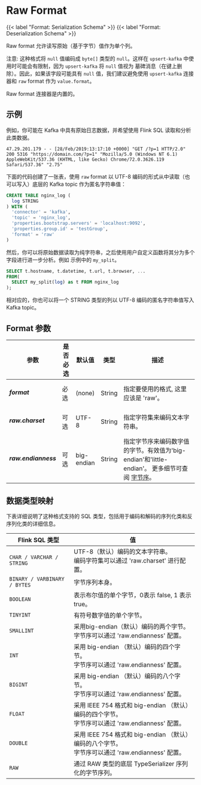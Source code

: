 <!--
Licensed to the Apache Software Foundation (ASF) under one
or more contributor license agreements.  See the NOTICE file
distributed with this work for additional information
regarding copyright ownership.  The ASF licenses this file
to you under the Apache License, Version 2.0 (the
"License"); you may not use this file except in compliance
with the License.  You may obtain a copy of the License at

  http://www.apache.org/licenses/LICENSE-2.0

Unless required by applicable law or agreed to in writing,
software distributed under the License is distributed on an
"AS IS" BASIS, WITHOUT WARRANTIES OR CONDITIONS OF ANY
KIND, either express or implied.  See the License for the
specific language governing permissions and limitations
under the License.
-->

# Raw Format

{{< label "Format: Serialization Schema" >}} {{< label "Format: Deserialization Schema" >}}

Raw format 允许读写原始（基于字节）值作为单个列。

注意: 这种格式将 `null` 值编码成 `byte[]` 类型的 `null`。这样在 `upsert-kafka` 中使用时可能会有限制，因为 `upsert-kafka` 将 `null` 值视为
墓碑消息（在键上删除）。因此，如果该字段可能具有 `null` 值，我们建议避免使用 `upsert-kafka` 连接器和 `raw` format 作为 `value.format`。

Raw format 连接器是内置的。

示例
----------------

例如，你可能在 Kafka 中具有原始日志数据，并希望使用 Flink SQL 读取和分析此类数据。

```
47.29.201.179 - - [28/Feb/2019:13:17:10 +0000] "GET /?p=1 HTTP/2.0" 200 5316 "https://domain.com/?p=1" "Mozilla/5.0 (Windows NT 6.1) AppleWebKit/537.36 (KHTML, like Gecko) Chrome/72.0.3626.119 Safari/537.36" "2.75"
```

下面的代码创建了一张表，使用 `raw` format 以 UTF-8 编码的形式从中读取（也可以写入）底层的 Kafka topic 作为匿名字符串值：

```sql
CREATE TABLE nginx_log (
  log STRING
) WITH (
  'connector' = 'kafka',
  'topic' = 'nginx_log',
  'properties.bootstrap.servers' = 'localhost:9092',
  'properties.group.id' = 'testGroup',
  'format' = 'raw'
)
```

然后，你可以将原始数据读取为纯字符串，之后使用用户自定义函数将其分为多个字段进行进一步分析。例如 示例中的 `my_split`。

```sql
SELECT t.hostname, t.datetime, t.url, t.browser, ...
FROM(
  SELECT my_split(log) as t FROM nginx_log
);
```

相对应的，你也可以将一个 STRING 类型的列以 UTF-8 编码的匿名字符串值写入 Kafka topic。

Format 参数
----------------

<table class="table table-bordered">
    <thead>
      <tr>
        <th class="text-left" style="width: 25%">参数</th>
        <th class="text-center" style="width: 8%">是否必选</th>
        <th class="text-center" style="width: 7%">默认值</th>
        <th class="text-center" style="width: 10%">类型</th>
        <th class="text-center" style="width: 50%">描述</th>
      </tr>
    </thead>
    <tbody>
    <tr>
      <td><h5>format</h5></td>
      <td>必选</td>
      <td style="word-wrap: break-word;">(none)</td>
      <td>String</td>
      <td>指定要使用的格式, 这里应该是 'raw'。</td>
    </tr>
    <tr>
      <td><h5>raw.charset</h5></td>
      <td>可选</td>
      <td style="word-wrap: break-word;">UTF-8</td>
      <td>String</td>
      <td>指定字符集来编码文本字符串。</td>
    </tr>
    <tr>
      <td><h5>raw.endianness</h5></td>
      <td>可选</td>
      <td style="word-wrap: break-word;">big-endian</td>
      <td>String</td>
      <td>指定字节序来编码数字值的字节。有效值为'big-endian'和'little-endian'。
      更多细节可查阅 <a href="https://zh.wikipedia.org/wiki/字节序">字节序</a>。</td>
    </tr>
    </tbody>
</table>

数据类型映射
----------------

下表详细说明了这种格式支持的 SQL 类型，包括用于编码和解码的序列化类和反序列化类的详细信息。

<table class="table table-bordered">
    <thead>
      <tr>
        <th class="text-left">Flink SQL 类型</th>
        <th class="text-left">值</th>
      </tr>
    </thead>
    <tbody>
    <tr>
      <td><code>CHAR / VARCHAR / STRING</code></td>
      <td>UTF-8（默认）编码的文本字符串。<br>
       编码字符集可以通过 'raw.charset' 进行配置。</td>
    </tr>
    <tr>
      <td><code>BINARY / VARBINARY / BYTES</code></td>
      <td>字节序列本身。</td>
    </tr>
    <tr>
      <td><code>BOOLEAN</code></td>
      <td>表示布尔值的单个字节，0表示 false, 1 表示 true。</td>
    </tr>
    <tr>
      <td><code>TINYINT</code></td>
      <td>有符号数字值的单个字节。</td>
    </tr>
    <tr>
      <td><code>SMALLINT</code></td>
      <td>采用big-endian（默认）编码的两个字节。<br>
       字节序可以通过 'raw.endianness' 配置。</td>
    </tr>
    <tr>
      <td><code>INT</code></td>
      <td>采用 big-endian （默认）编码的四个字节。<br>
       字节序可以通过 'raw.endianness' 配置。</td>
    </tr>
    <tr>
      <td><code>BIGINT</code></td>
      <td>采用 big-endian （默认）编码的八个字节。<br>
       字节序可以通过 'raw.endianness' 配置。</td>
    </tr>
    <tr>
      <td><code>FLOAT</code></td>
      <td>采用 IEEE 754 格式和 big-endian （默认）编码的四个字节。<br>
       字节序可以通过 'raw.endianness' 配置。</td>
    </tr>
    <tr>
      <td><code>DOUBLE</code></td>
      <td>采用 IEEE 754 格式和 big-endian （默认）编码的八个字节。<br>
       字节序可以通过 'raw.endianness' 配置。</td>
    </tr>
    <tr>
      <td><code>RAW</code></td>
      <td>通过 RAW 类型的底层 TypeSerializer 序列化的字节序列。</td>
    </tr>
    </tbody>
</table>
